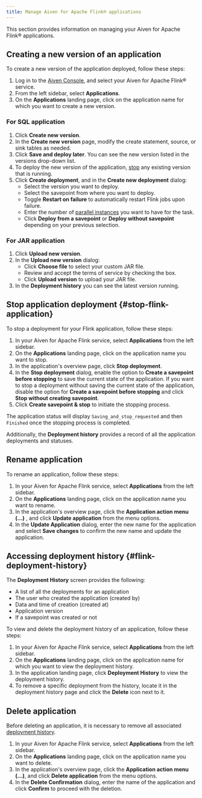 ```yaml
---
title: Manage Aiven for Apache Flink® applications
---
```


This section provides information on managing your Aiven for Apache
Flink® applications.

## Creating a new version of an application

To create a new version of the application deployed, follow these steps:

1.  Log in to the [Aiven Console](https://console.aiven.io/), and select
    your Aiven for Apache Flink® service.
2.  From the left sidebar, select **Applications**.
3.  On the **Applications** landing page, click on the application name
    for which you want to create a new version.

### For SQL application

1.  Click **Create new version**.
2.  In the **Create new version** page, modify the create statement,
    source, or sink tables as needed.
3.  Click **Save and deploy later**. You can see the new version listed
    in the versions drop-down list.
4.  To deploy the new version of the application,
    [stop](/docs/products/flink/howto/manage-flink-applications#stop-flink-application) any
    existing version that is running.
5.  Click **Create deployment**, and in the **Create new deployment**
    dialog:
    -   Select the version you want to deploy.
    -   Select the savepoint from where you want to deploy.
    -   Toggle **Restart on failure** to automatically restart Flink
        jobs upon failure.
    -   Enter the number of [parallel
        instances](https://nightlies.apache.org/flink/flink-docs-master/docs/dev/datastream/execution/parallel/)
        you want to have for the task.
    -   Click **Deploy from a savepoint** or **Deploy without
        savepoint** depending on your previous selection.

### For JAR application

1.  Click **Upload new version**.
2.  In the **Upload new version** dialog:
    -   Click **Choose file** to select your custom JAR file.
    -   Review and accept the terms of service by checking the box.
    -   Click **Upload version** to upload your JAR file.
3.  In the **Deployment history** you can see the latest version
    running.

## Stop application deployment {#stop-flink-application}

To stop a deployment for your Flink application, follow these steps:

1.  In your Aiven for Apache Flink service, select **Applications** from
    the left sidebar.
2.  On the **Applications** landing page, click on the application name
    you want to stop.
3.  In the application's overview page, click **Stop deployment**.
4.  In the **Stop deployment** dialog, enable the option to **Create a
    savepoint before stopping** to save the current state of the
    application. If you want to stop a deployment without saving the
    current state of the application, disable the option for **Create a
    savepoint before stopping** and click **Stop without creating
    savepoint**.
5.  Click **Create savepoint & stop** to initiate the stopping process.

The application status will display `Saving_and_stop_requested` and then
`Finished` once the stopping process is completed.

Additionally, the **Deployment history** provides a record of all the
application deployments and statuses.

## Rename application

To rename an application, follow these steps:

1.  In your Aiven for Apache Flink service, select **Applications** from
    the left sidebar.
2.  On the **Applications** landing page, click on the application name
    you want to rename.
3.  In the application's overview page, click the **Application action
    menu (\...)** , and click **Update application** from the menu
    options.
4.  In the **Update Application** dialog, enter the new name for the
    application and select **Save changes** to confirm the new name and
    update the application.

## Accessing deployment history {#flink-deployment-history}

The **Deployment History** screen provides the following:

-   A list of all the deployments for an application
-   The user who created the application (created by)
-   Data and time of creation (created at)
-   Application version
-   If a savepoint was created or not

To view and delete the deployment history of an application, follow
these steps:

1.  In your Aiven for Apache Flink service, select **Applications** from
    the left sidebar.
2.  On the **Applications** landing page, click on the application name
    for which you want to view the deployment history.
3.  In the application landing page, click **Deployment History** to
    view the deployment history.
4.  To remove a specific deployment from the history, locate it in the
    deployment history page and click the **Delete** icon next to it.

## Delete application

Before deleting an application, it is necessary to remove all associated
[deployment history](/docs/products/flink/howto/manage-flink-applications#flink-deployment-history).

1.  In your Aiven for Apache Flink service, select **Applications** from
    the left sidebar.
2.  On the **Applications** landing page, click on the application name
    you want to delete.
3.  In the application's overview page, click the **Application action
    menu (\...)**, and click **Delete application** from the menu
    options.
4.  In the **Delete Confirmation** dialog, enter the name of the
    application and click **Confirm** to proceed with the deletion.
